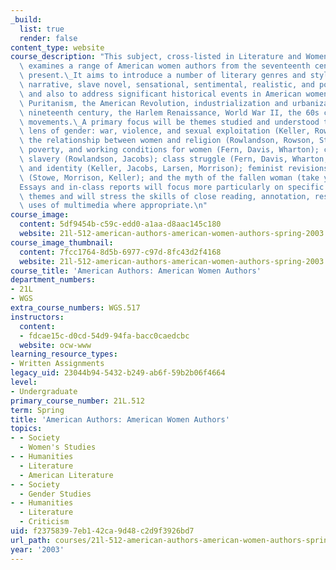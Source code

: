 ```yaml
---
_build:
  list: true
  render: false
content_type: website
course_description: "This subject, cross-listed in Literature and Women's Studies,\
  \ examines a range of American women authors from the seventeenth century to the\
  \ present.\_It aims to introduce a number of literary genres and styles- the captivity\
  \ narrative, slave novel, sensational, sentimental, realistic, and postmodern fiction-\
  \ and also to address significant historical events in American women's history:\
  \ Puritanism, the American Revolution, industrialization and urbanization in the\
  \ nineteenth century, the Harlem Renaissance, World War II, the 60s civil rights\
  \ movements.\_A primary focus will be themes studied and understood through the\
  \ lens of gender: war, violence, and sexual exploitation (Keller, Rowlandson, Rowson);\
  \ the relationship between women and religion (Rowlandson, Rowson, Stowe); labor,\
  \ poverty, and working conditions for women (Fern, Davis, Wharton); captivity and\
  \ slavery (Rowlandson, Jacobs); class struggle (Fern, Davis, Wharton, Larsen); race\
  \ and identity (Keller, Jacobs, Larsen, Morrison); feminist revisions of history\
  \ (Stowe, Morrison, Keller); and the myth of the fallen woman (take your pick).\_\
  Essays and in-class reports will focus more particularly on specific writers and\
  \ themes and will stress the skills of close reading, annotation, research, and\
  \ uses of multimedia where appropriate.\n"
course_image:
  content: 5df9454b-c59c-edd0-a1aa-d8aac145c180
  website: 21l-512-american-authors-american-women-authors-spring-2003
course_image_thumbnail:
  content: 7fcc1764-8d5b-6977-c97d-8fc43d2f4168
  website: 21l-512-american-authors-american-women-authors-spring-2003
course_title: 'American Authors: American Women Authors'
department_numbers:
- 21L
- WGS
extra_course_numbers: WGS.517
instructors:
  content:
  - fdcae15c-d0cd-54d9-94fa-bacc0caedcbc
  website: ocw-www
learning_resource_types:
- Written Assignments
legacy_uid: 23044b94-5432-b249-ab6f-59b2b06f4664
level:
- Undergraduate
primary_course_number: 21L.512
term: Spring
title: 'American Authors: American Women Authors'
topics:
- - Society
  - Women's Studies
- - Humanities
  - Literature
  - American Literature
- - Society
  - Gender Studies
- - Humanities
  - Literature
  - Criticism
uid: f2375839-7eb1-42ca-9d48-c2d9f3926bd7
url_path: courses/21l-512-american-authors-american-women-authors-spring-2003
year: '2003'
---
```


